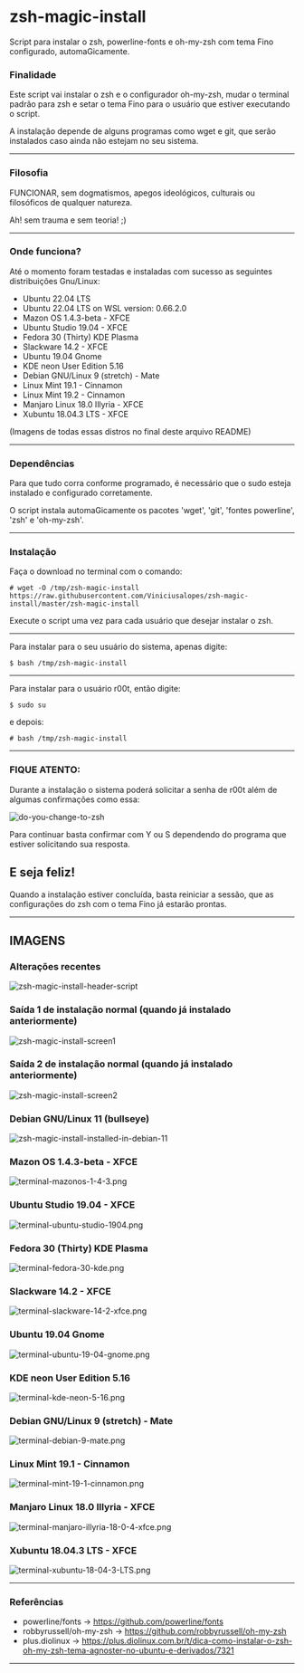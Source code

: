 # zsh-magic-install
Script para instalar o zsh, powerline-fonts e oh-my-zsh com tema Fino configurado, automaGicamente.

### Finalidade
Este script vai instalar o zsh e o configurador oh-my-zsh, mudar o terminal 
padrão para zsh e setar o tema Fino para o usuário que estiver executando
o script.

A instalação depende de alguns programas como wget e git, que serão
instalados caso ainda não estejam no seu sistema.

---
### Filosofia
FUNCIONAR, sem dogmatismos, apegos ideológicos, culturais ou filosóficos de qualquer natureza.

Ah! sem trauma e sem teoria! ;)

---
### Onde funciona?
Até o momento foram testadas e instaladas com sucesso as seguintes distribuições Gnu/Linux:
- Ubuntu 22.04 LTS
- Ubuntu 22.04 LTS on WSL version: 0.66.2.0
- Mazon OS 1.4.3-beta - XFCE
- Ubuntu Studio 19.04 - XFCE
- Fedora 30 (Thirty) KDE Plasma
- Slackware 14.2 - XFCE
- Ubuntu 19.04 Gnome
- KDE neon User Edition 5.16
- Debian GNU/Linux 9 (stretch) - Mate
- Linux Mint 19.1 - Cinnamon
- Linux Mint 19.2 - Cinnamon
- Manjaro Linux 18.0 Illyria - XFCE
- Xubuntu 18.04.3 LTS - XFCE

(Imagens de todas essas distros no final deste arquivo README)

---
### Dependências
Para que tudo corra conforme programado, é necessário que o sudo esteja instalado e configurado corretamente.

O script instala automaGicamente os pacotes 'wget', 'git', 'fontes powerline', 'zsh' e 'oh-my-zsh'.

---
### Instalação
Faça o download no terminal com o comando:

```# wget -O /tmp/zsh-magic-install https://raw.githubusercontent.com/Viniciusalopes/zsh-magic-install/master/zsh-magic-install```

Execute o script uma vez para cada usuário que desejar instalar o zsh.

---

Para instalar para o seu usuário do sistema, apenas digite:

```$ bash /tmp/zsh-magic-install```

---

Para instalar para o usuário r00t, então digite:

```$ sudo su```

e depois:

```# bash /tmp/zsh-magic-install```

---

### FIQUE ATENTO:
Durante a instalação o sistema poderá solicitar a senha de r00t além de algumas confirmações como essa:

![do-you-change-to-zsh](https://raw.githubusercontent.com/Viniciusalopes/zsh-magic-install/master/imagens/do-you-change-to-zsh.png)

Para continuar basta confirmar com Y ou S dependendo do programa que estiver solicitando sua resposta.

E seja feliz!
---

Quando a instalação estiver concluída, basta reiniciar a sessão, que as configurações do zsh com o tema Fino já estarão prontas.

---

## IMAGENS

### Alterações recentes
![zsh-magic-install-header-script](https://raw.githubusercontent.com/Viniciusalopes/zsh-magic-install/master/imagens/2022-02-05_05-21-zsh-magic-install-header-script.png)

### Saída 1 de instalação normal (quando já instalado anteriormente)
![zsh-magic-install-screen1](https://raw.githubusercontent.com/Viniciusalopes/zsh-magic-install/master/imagens/2022-02-05_05-21-zsh-magic-install-screen1.png)

### Saída 2 de instalação normal (quando já instalado anteriormente)
![zsh-magic-install-screen2](https://raw.githubusercontent.com/Viniciusalopes/zsh-magic-install/master/imagens/2022-02-05_05-21-zsh-magic-install-screen2.png)

### Debian GNU/Linux 11 (bullseye)
  ![zsh-magic-install-installed-in-debian-11](https://raw.githubusercontent.com/Viniciusalopes/zsh-magic-install/master/imagens/2022-02-05_05-21-zsh-magic-install-installed-in-debian-11.png)

### Mazon OS 1.4.3-beta - XFCE
![terminal-mazonos-1-4-3.png](https://raw.githubusercontent.com/Viniciusalopes/zsh-magic-install/master/imagens/terminal-mazonos-1-4-3.png)

### Ubuntu Studio 19.04 - XFCE
![terminal-ubuntu-studio-1904.png](https://raw.githubusercontent.com/Viniciusalopes/zsh-magic-install/master/imagens/terminal-ubuntu-studio-1904.png)

### Fedora 30 (Thirty) KDE Plasma
![terminal-fedora-30-kde.png](https://raw.githubusercontent.com/Viniciusalopes/zsh-magic-install/master/imagens/terminal-fedora-30-kde.png)

### Slackware 14.2 - XFCE
![terminal-slackware-14-2-xfce.png](https://raw.githubusercontent.com/Viniciusalopes/zsh-magic-install/master/imagens/terminal-slackware-14-2-xfce.png)

### Ubuntu 19.04 Gnome
![terminal-ubuntu-19-04-gnome.png](https://raw.githubusercontent.com/Viniciusalopes/zsh-magic-install/master/imagens/terminal-ubuntu-19-04-gnome.png)

### KDE neon User Edition 5.16
![terminal-kde-neon-5-16.png](https://raw.githubusercontent.com/Viniciusalopes/zsh-magic-install/master/imagens/terminal-kde-neon-5-16.png)

### Debian GNU/Linux 9 (stretch) - Mate
![terminal-debian-9-mate.png](https://raw.githubusercontent.com/Viniciusalopes/zsh-magic-install/master/imagens/terminal-debian-9-mate.png)

### Linux Mint 19.1 - Cinnamon
![terminal-mint-19-1-cinnamon.png](https://raw.githubusercontent.com/Viniciusalopes/zsh-magic-install/master/imagens/terminal-mint-19-1-cinnamon.png)

### Manjaro Linux 18.0 Illyria - XFCE
![terminal-manjaro-illyria-18-0-4-xfce.png](https://raw.githubusercontent.com/Viniciusalopes/zsh-magic-install/master/imagens/terminal-manjaro-illyria-18-0-4-xfce.png)

### Xubuntu 18.04.3 LTS - XFCE
![terminal-xubuntu-18-04-3-LTS.png](https://raw.githubusercontent.com/Viniciusalopes/zsh-magic-install/master/imagens/terminal-xubuntu-18-04-3-LTS.png)



---
### Referências
- powerline/fonts -> https://github.com/powerline/fonts
- robbyrussell/oh-my-zsh -> https://github.com/robbyrussell/oh-my-zsh
- plus.diolinux -> https://plus.diolinux.com.br/t/dica-como-instalar-o-zsh-oh-my-zsh-tema-agnoster-no-ubuntu-e-derivados/7321

---

